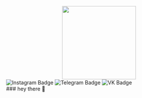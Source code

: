 <div id="header" align="center">
  <img src="https://thumbs.gfycat.com/ImpassionedHeartfeltJenny-size_restricted.gif" width="200"/>
</div>
<div id="badges">
  <img src="https://img.shields.io/badge/Instagram-gray?logo=instagram&logoColor=white&style=for-the-badge" alt="Instagram Badge"/>
  <img src="https://img.shields.io/badge/Telegram-gray?style=for-the-badge&logo=telegram&logoColor=white" alt="Telegram Badge"/>
  <img src="https://img.shields.io/badge/VK-gray?style=for-the-badge&logo=vk&logoColor=white" alt="VK Badge"/>
</div>
### hey there 👋

